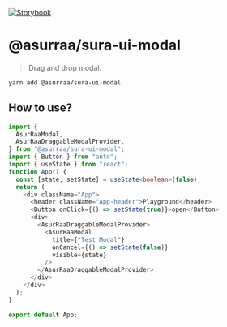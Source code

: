  [![Storybook](https://cdn.jsdelivr.net/gh/storybookjs/brand@master/badge/badge-storybook.svg)](https://asurraa.github.io/sura-ui/)
 
# @asurraa/sura-ui-modal 
> Drag and drop modal.

```sh
yarn add @asurraa/sura-ui-modal
```

## How to use? 
```ts
import {
  AsurRaaModal,
  AsurRaaDraggableModalProvider,
} from "@asurraa/sura-ui-modal";
import { Button } from "antd";
import { useState } from "react";
function App() {
  const [state, setState] = useState<boolean>(false);
  return (
    <div className="App">
      <header className="App-header">Playground</header>
      <Button onClick={() => setState(true)}>open</Button>
      <div>
        <AsurRaaDraggableModalProvider>
          <AsurRaaModal
            title={"Test Modal"}
            onCancel={() => setState(false)}
            visible={state}
          />
        </AsurRaaDraggableModalProvider>
      </div>
    </div>
  );
}

export default App;


```
